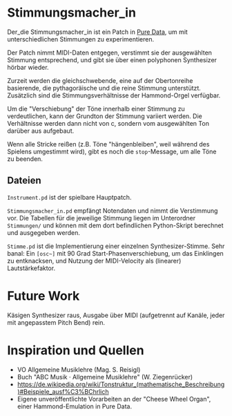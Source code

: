 # Stimmungsmacher\_in

Der\_die Stimmungsmacher\_in ist ein Patch in
[Pure Data](https://puredata.info/),
um mit unterschiedlichen Stimmungen zu experimentieren.

Der Patch nimmt MIDI-Daten entgegen, verstimmt sie der ausgewählten
Stimmung entsprechend, und gibt sie über einen polyphonen Synthesizer
hörbar wieder.

Zurzeit werden die gleichschwebende, eine auf der Obertonreihe basierende,
die pythagoräische und die reine Stimmung unterstützt. Zusätzlich sind
die Stimmungsverhältnisse der Hammond-Orgel verfügbar.

Um die "Verschiebung" der Töne innerhalb einer Stimmung zu verdeutlichen,
kann der Grundton der Stimmung variiert werden. Die Verhältnisse werden
dann nicht von c, sondern vom ausgewählten Ton darüber aus aufgebaut.

Wenn alle Stricke reißen (z.B. Töne "hängenbleiben", weil während des
Spielens umgestimmt wird), gibt es noch die `stop`-Message, um alle
Töne zu beenden.


## Dateien

`Instrument.pd` ist der spielbare Hauptpatch.

`Stimmungsmacher_in.pd` empfängt Notendaten und nimmt die Verstimmung
vor. Die Tabellen für die jeweilige Stimmung liegen im Unterordner
`Stimmungen/` und können mit dem dort befindlichen Python-Skript
berechnet und ausgegeben werden.

`Stimme.pd` ist die Implementierung einer einzelnen Synthesizer-Stimme.
Sehr banal: Ein `[osc~]` mit 90 Grad Start-Phasenverschiebung, um
das Einklingen zu entknacksen, und Nutzung der MIDI-Velocity als
(linearer) Lautstärkefaktor.

# Future Work
Käsigen Synthesizer raus, Ausgabe über MIDI (aufgetrennt auf Kanäle, jeder
mit angepasstem Pitch Bend) rein.


# Inspiration und Quellen
* VO Allgemeine Musiklehre (Mag. S. Reisigl)
* Buch "ABC Musik · Allgemeine Musiklehre" (W. Ziegenrücker)
* https://de.wikipedia.org/wiki/Tonstruktur_(mathematische_Beschreibung)#Beispiele_ausf%C3%BChrlich
* Eigene unveröffentlichte Vorarbeiten an der "Cheese Wheel Organ", einer
  Hammond-Emulation in Pure Data.

